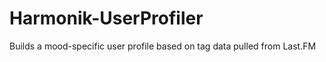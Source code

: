 Harmonik-UserProfiler
=====================

Builds a mood-specific user profile based on tag data pulled from Last.FM
